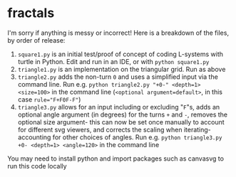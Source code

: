 # fractals
I'm sorry if anything is messy or incorrect! Here is a breakdown of the files, by order of release:
1. `square1.py` is an initial test/proof of concept of coding L-systems with turtle in Python. Edit and run in an IDE, or with `python square1.py`
2. `triangle1.py` is an implementation on the triangular grid. Run as above
3. `triangle2.py` adds the non-turn `0` and uses a simplified input via the command line. Run e.g. `python triangle2.py "+0-" <depth=1> <size=100>` in the command line (`<optional argument=default>`, in this case `rule="F+F0F-F"`)
4. `triangle3.py` allows for an input including or excluding "`F`"s, adds an optional angle argument (in degrees) for the turns `+` and `-`, removes the optional size argument- this can now be set once manually to account for different svg viewers, and corrects the scaling when iterating- accounting for other choices of angles. Run e.g. `python triangle3.py +0- <depth=1> <angle=120>` in the command line

You may need to install python and import packages such as canvasvg to run this code locally
